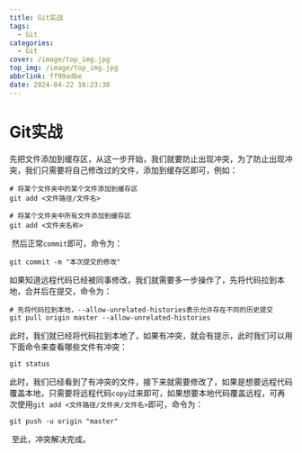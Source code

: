 ```yaml
---
title: Git实战
tags:
  - Git
categories:
  - Git
cover: /image/top_img.jpg
top_img: /image/top_img.jpg
abbrlink: ff99adbe
date: 2024-04-22 16:23:38
---
```


# Git实战

​	先把文件添加到缓存区，从这一步开始，我们就要防止出现冲突，为了防止出现冲突，我们只需要将自己修改过的文件，添加到缓存区即可，例如：

```shell
# 将某个文件夹中的某个文件添加到缓存区
git add <文件路径/文件名>

# 将某个文件夹中所有文件添加到缓存区
git add <文件夹名称>
```

​	然后正常`commit`即可，命令为：

```shell
git commit -m "本次提交的修改"
```

​	如果知道远程代码已经被同事修改，我们就需要多一步操作了，先将代码拉到本地，合并后在提交，命令为：

```shell
# 先将代码拉到本地，--allow-unrelated-histories表示允许存在不同的历史提交
git pull origin master --allow-unrelated-histories
```

​	此时，我们就已经将代码拉到本地了，如果有冲突，就会有提示，此时我们可以用下面命令来查看哪些文件有冲突：

```shell
git status
```

​	此时，我们已经看到了有冲突的文件，接下来就需要修改了，如果是想要远程代码覆盖本地，只需要将远程代码`copy`过来即可，如果想要本地代码覆盖远程，可再次使用`git add <文件路径/文件夹/文件名>`即可，命令为：

```shell
git push -u origin "master"
```

​	至此，冲突解决完成。

